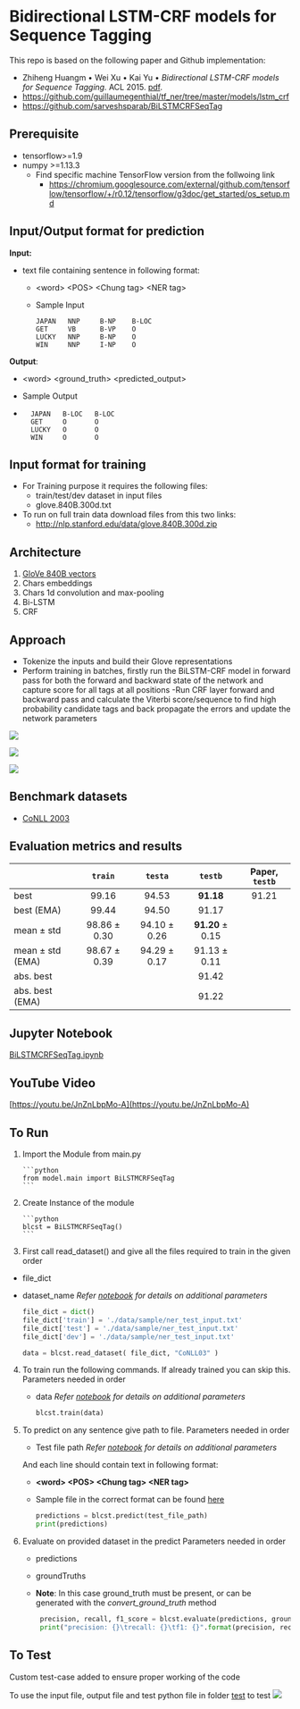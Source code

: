 # Bidirectional LSTM-CRF models for Sequence Tagging

This repo is based on the following paper and Github implementation:

*   Zhiheng Huangm • Wei Xu • Kai Yu • *Bidirectional LSTM-CRF models for Sequence Tagging.* ACL 2015. 
 [pdf](https://arxiv.org/pdf/1508.01991).
*   https://github.com/guillaumegenthial/tf_ner/tree/master/models/lstm_crf
*   https://github.com/sarveshsparab/BiLSTMCRFSeqTag

## Prerequisite
- tensorflow>=1.9
- numpy >=1.13.3
  - Find specific machine TensorFlow version from the follwoing link
    - https://chromium.googlesource.com/external/github.com/tensorflow/tensorflow/+/r0.12/tensorflow/g3doc/get_started/os_setup.md

## Input/Output format for prediction

**Input:**

- text file containing sentence in following format:
  
  - \<word\>  \<POS\>   \<Chung tag\>   \<NER tag\>
  
  - Sample Input
  
    ```
    JAPAN   NNP     B-NP    B-LOC
    GET     VB      B-VP    O
    LUCKY   NNP     B-NP    O
    WIN     NNP     I-NP    O
    ```

**Output**:

- \<word\>  \<ground_truth\>    \<predicted_output\>

- Sample Output

- ```
    JAPAN   B-LOC   B-LOC
    GET     O       O
    LUCKY   O       O
    WIN     O       O
  ```

## Input format for training

- For Training purpose it requires the following files:
  - train/test/dev dataset in input files
  - glove.840B.300d.txt
- To run on full train data download files from this two links:
  - http://nlp.stanford.edu/data/glove.840B.300d.zip

## Architecture

1. [GloVe 840B vectors](https://nlp.stanford.edu/projects/glove/)
2. Chars embeddings
3. Chars 1d convolution and max-pooling
4. Bi-LSTM
5. CRF

## Approach

- Tokenize the inputs and build their Glove representations
- Perform training in batches, firstly run the BiLSTM-CRF model in forward pass for both the forward and backward state of the network and capture score for all tags at all positions
 -Run CRF layer forward and backward pass and calculate the Viterbi score/sequence to find high probability candidate tags and back propagate the errors and update the network parameters

![](./model/Model1.JPG)

![](./model/Model2.JPG)

![](./model/Model3.JPG)


## Benchmark datasets

- [CoNLL 2003](https://www.clips.uantwerpen.be/conll2003/ner/)

## Evaluation metrics and results

|| `train` | `testa` | `testb` | Paper, `testb` |
|---|:---:|:---:|:---:|:---:|
|best| 99.16 | 94.53 | __91.18__ | 91.21 |
|best (EMA) |99.44 | 94.50 | 91.17 | |
|mean ± std | 98.86 ± 0.30| 94.10 ± 0.26| __91.20__ ± 0.15 |  |
|mean ± std (EMA) | 98.67 ± 0.39| 94.29 ± 0.17| 91.13 ± 0.11 |  |
|abs. best |  | | 91.42 |  |
|abs. best (EMA) |   | | 91.22 |  |

## Jupyter Notebook

[BiLSTMCRFSeqTag.ipynb](./notebook/BiLSTMCRFSeqTag.ipynb)

## YouTube Video

[https://youtu.be/JnZnLbpMo-A](https://youtu.be/JnZnLbpMo-A)


 ## To Run

 1. Import the Module from main.py

        ```python
        from model.main import BiLSTMCRFSeqTag
        ```
    
 2. Create Instance of the module

        ```python
        blcst = BiLSTMCRFSeqTag()
        ```

 3. First call read_dataset() and give all the files required to train in the given order
   - file_dict
   - dataset_name
   *Refer [notebook](./notebook/BiLSTMCRFSeqTag.ipynb) for details on additional parameters*

        ```python
        file_dict = dict()
        file_dict['train'] = './data/sample/ner_test_input.txt'
        file_dict['test'] = './data/sample/ner_test_input.txt'
        file_dict['dev'] = './data/sample/ner_test_input.txt'
        
        data = blcst.read_dataset( file_dict, "CoNLL03" )
        ```

 4. To train run the following commands. If already trained you can skip this.
    Parameters needed in order
    - data
    *Refer [notebook](./notebook/BiLSTMCRFSeqTag.ipynb) for details on additional parameters*
    
        ```python
        blcst.train(data)
        ```

 5. To predict on any sentence give path to file.
    Parameters needed in order
    - Test file path
    *Refer [notebook](./notebook/BiLSTMCRFSeqTag.ipynb) for details on additional parameters*

    And each line should contain text in following format:
    - **\<word\>  \<POS\>   \<Chung tag\>   \<NER tag\>**
    - Sample file in the correct format can be found [here](data/sample/ner_test_input.txt)

        ```python
        predictions = blcst.predict(test_file_path)
        print(predictions)
        ```

 6. Evaluate on provided dataset in the predict
    Parameters needed in order
    - predictions
    - groundTruths
    - **Note**: In this case ground_truth must be present, or can be generated with the *convert_ground_truth* method 

      ```python
       precision, recall, f1_score = blcst.evaluate(predictions, groundTruths)
       print("precision: {}\trecall: {}\tf1: {}".format(precision, recall, f1_score))
      ```

## To Test
Custom test-case added to ensure proper working of the code

To use the input file, output file and test python file in folder [test](./test) to test
![](./test/Test.JPG) 